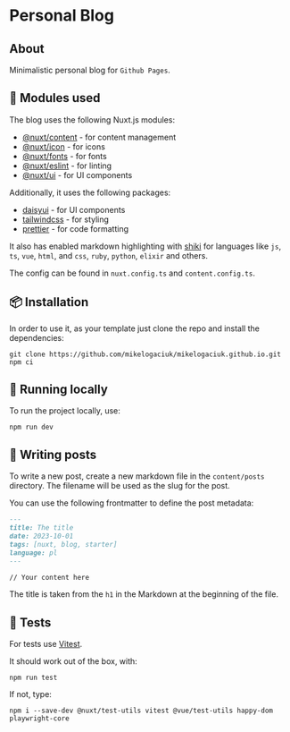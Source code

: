 # Personal Blog

## About

Minimalistic personal blog for `Github Pages`.

## 🚀 Modules used

The blog uses the following Nuxt.js modules:

- [@nuxt/content](https://content.nuxtjs.org/) - for content management
- [@nuxt/icon](https://nuxt.com/modules/icon) - for icons
- [@nuxt/fonts](https://nuxt.com/modules/fonts) - for fonts
- [@nuxt/eslint](https://nuxt.com/modules/eslint) - for linting
- [@nuxt/ui](https://nuxt.com/modules/ui) - for UI components

Additionally, it uses the following packages:

- [daisyui](https://daisyui.com/) - for UI components
- [tailwindcss](https://tailwindcss.com/) - for styling
- [prettier](https://prettier.io/) - for code formatting

It also has enabled markdown highlighting with [shiki](https://shiki.matsu.io/) for languages like `js`, `ts`, `vue`, `html`, and `css`, `ruby`, `python`, `elixir` and others.

The config can be found in `nuxt.config.ts` and `content.config.ts`.

## 📦 Installation

In order to use it, as your template just clone the repo and install the dependencies:

```shell
git clone https://github.com/mikelogaciuk/mikelogaciuk.github.io.git
npm ci
```

## 🏃 Running locally

To run the project locally, use:

```shell
npm run dev
```

## 📝 Writing posts

To write a new post, create a new markdown file in the `content/posts` directory. The filename will be used as the slug for the post.

You can use the following frontmatter to define the post metadata:

```markdown
---
title: The title
date: 2023-10-01
tags: [nuxt, blog, starter]
language: pl
---

// Your content here
```

The title is taken from the `h1` in the Markdown at the beginning of the file.

## 💊 Tests

For tests use [Vitest](https://vitest.dev/).

It should work out of the box, with:

```shell
npm run test
```

If not, type:

```shell
npm i --save-dev @nuxt/test-utils vitest @vue/test-utils happy-dom playwright-core
```

